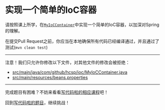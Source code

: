 # 实现一个简单的IoC容器

请按照课上所学，在[`MyIoCContainer`](https://github.com/hcsp/simple-ioc-container/blob/master/src/main/java/com/github/hcsp/ioc/MyIoCContainer.java)中实现一个简单的IoC容器，以加深对Spring的理解。

在提交Pull Request之前，你应当在本地确保所有代码已经编译通过，并且通过了测试(`mvn clean test`)

-----
注意！我们只允许你修改以下文件，对其他文件的修改会被拒绝：
- [src/main/java/com/github/hcsp/ioc/MyIoCContainer.java](https://github.com/hcsp/simple-ioc-container/blob/master/src/main/java/com/github/hcsp/ioc/MyIoCContainer.java)
- [src/main/resources/beans.properties](https://github.com/hcsp/simple-ioc-container/blob/master/src/main/resources/beans.properties)
-----


完成题目有困难？不妨来看看[写代码啦的相应课程](https://xiedaimala.com/tasks/9bf0fb20-929d-4e17-891a-4673291d74a0)吧！

回到[写代码啦的题目](https://xiedaimala.com/tasks/9bf0fb20-929d-4e17-891a-4673291d74a0/quizzes/1b0fc390-74ad-4f55-b355-90b8a9154cc5)，继续挑战！ 
